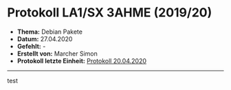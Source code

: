 # Protokoll LA1/SX 3AHME (2019/20)

* **Thema:** Debian Pakete
* **Datum:** 27.04.2020
* **Gefehlt:** -
* **Erstellt von:** Marcher Simon
* **Protokoll letzte Einheit:** [Protokoll 20.04.2020](https://github.com/HTLMechatronics/m17-3ahme-la1-sx/blob/marsim17/protokolle/protokoll-5-marsim17-2020-27-04.md)
---------

test
